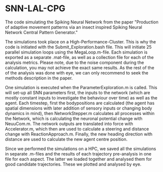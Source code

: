# SNN-LAL-CPG
The code simulating the Spiking Neural Network from the paper "Production of adaptive movement patterns via an insect inspired Spiking Neural Network Central Pattern Generator."

The simulations took place on a High-Performance-Cluster. This is why the code is initiated with the Submit_Exploration.bash file. This will initiate 25 parallel simulation loops using the MegaLoop.m-file. Each simulation is exported as a separate .mat-file, as well as a collection file for each of the analysis metrics. Please note, due to the noise component during the calculation, you may not achieve the exact same results. As the rest of the of the analysis was done with eye, we can only recommend to seek the methods description in the paper.

One simulation is executed when the ParameterExploration.m is called. This will set-up all SNN parameters first, the inputs to the network (which are mostly constant inputs to investigate the behaviour over time) as well as the agent. Each timestep, first the bodypositions are calculated (the agent has spatial dimensions with later addition of sensory inputs or changing body dynamics in mind), then NetworkStepper.m calculates all processes within the Network, which is calculating the neuronal potential change with NeuuCom.m. The network outputs are translated into force with Accelerator.m, which then are used to calculate a steering and distance change with ReactionApproach.m. Finally, the new heading direction with distance are used to calculate the new agent centre position.

Since we performed the simulations on a HPC, we saved all the simulations in separate .m-files and the results of each trajectory pre-analysis in one file for each aspect. The latter we loaded together and analysed them for good candidate trajectories. These we plotted and analysed by eye.

